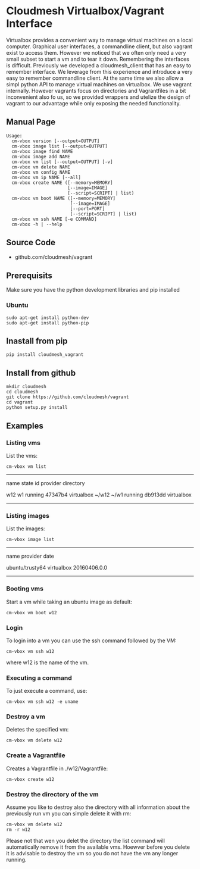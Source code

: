 Cloudmesh Virtualbox/Vagrant Interface
======================================

Virtualbox provides a convenient way to manage virtual machines on a
local computer. Graphical user interfaces, a commandline client, but
also vagrant exist to access them. However we noticed that we often only
need a very small subset to start a vm and to tear it down. Remembering
the interfaces is difficult. Previously we developed a cloudmesh\_client
that has an easy to remember interface. We leverage from this experience
and introduce a very easy to remember commandline client. At the same
time we also allow a simpl python API to manage virtual machines on
virtualbox. We use vagrant internally. However vagrants focus on
directories and Vagrantfiles in a bit inconvenient also fo us, so we
provided wrappers and utelize the design of vagrant to our advantage
while only exposing the needed functionality.

Manual Page
-----------

    Usage:
      cm-vbox version [--output=OUTPUT]
      cm-vbox image list [--output=OUTPUT]
      cm-vbox image find NAME
      cm-vbox image add NAME
      cm-vbox vm list [--output=OUTPUT] [-v]
      cm-vbox vm delete NAME
      cm-vbox vm config NAME
      cm-vbox vm ip NAME [--all]
      cm-vbox create NAME ([--memory=MEMORY]
                           [--image=IMAGE]
                           [--script=SCRIPT] | list)
      cm-vbox vm boot NAME ([--memory=MEMORY]
                            [--image=IMAGE]
                            [--port=PORT]
                            [--script=SCRIPT] | list)
      cm-vbox vm ssh NAME [-e COMMAND]
      cm-vbox -h | --help

Source Code
-----------

-   github.com/cloudmesh/vagrant

Prerequisits
------------

Make sure you have the python development libraries and pip installed

### Ubuntu

    sudo apt-get install python-dev
    sudo apt-get install python-pip

Inastall from pip
-----------------

    pip install cloudmesh_vagrant

Install from github
-------------------

    mkdir cloudmesh
    cd cloudmesh
    git clone https://github.com/cloudmesh/vagrant
    cd vagrant
    python setup.py install

Examples
--------

### Listing vms

List the vms:

    cm-vbox vm list

  ------ --------- --------- ------------ ----------------------
  name   state     id        provider     directory

  w12 w1 running   47347b4   virtualbox   \~/w12 \~/w1
         running   db913dd   virtualbox   
  ------ --------- --------- ------------ ----------------------

### Listing images

List the images:

    cm-vbox image list

  ----------------- ------------ --------------
  name              provider     date

  ubuntu/trusty64   virtualbox   20160406.0.0
  ----------------- ------------ --------------

### Booting vms

Start a vm while taking an ubuntu image as default:

    cm-vbox vm boot w12

### Login

To login into a vm you can use the ssh command followed by the VM:

    cm-vbox vm ssh w12

where w12 is the name of the vm.

### Executing a command

To just execute a command, use:

    cm-vbox vm ssh w12 -e uname

### Destroy a vm

Deletes the specified vm:

    cm-vbox vm delete w12

### Create a Vagrantfile

Creates a Vagrantfile in ./w12/Vagrantfile:

    cm-vbox create w12

### Destroy the directory of the vm

Assume you like to destroy also the directory with all information about
the previously run vm you can simple delete it with rm:

    cm-vbox vm delete w12
    rm -r w12

Please not that wen you delet the directory the list command will
automatically remove it from the available vms. Hoewver before you
delete it is advisable to destroy the vm so you do not have the vm any
longer running.
